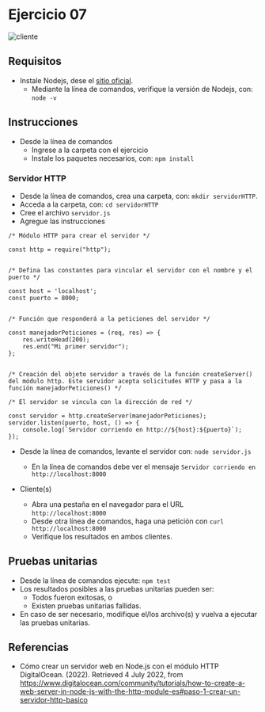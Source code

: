 # Ejercicio 07

![cliente](images/both.png)

## Requisitos

* Instale Nodejs, dese el [sitio oficial](https://nodejs.org/es/download/).
	- Mediante la línea de comandos, verifique la versión de Nodejs, con: `node -v`

## Instrucciones

* Desde la línea de comandos
	+ Ingrese a la carpeta con el ejercicio
	+ Instale los paquetes necesarios, con: `npm install`

### Servidor HTTP

* Desde la línea de comandos, crea una carpeta, con: `mkdir servidorHTTP`.
* Acceda a la carpeta, con: `cd servidorHTTP`
* Cree el archivo `servidor.js`
* Agregue las instrucciones 

```
/* Módulo HTTP para crear el servidor */

const http = require("http");


/* Defina las constantes para vincular el servidor con el nombre y el puerto */

const host = 'localhost';
const puerto = 8000;


/* Función que responderá a la peticiones del servidor */

const manejadorPeticiones = (req, res) => {
    res.writeHead(200);
    res.end("Mi primer servidor");
};


/* Creación del objeto servidor a través de la función createServer() del módulo http. Este servidor acepta solicitudes HTTP y pasa a la función manejadorPeticiones() */

/* El servidor se vincula con la dirección de red */

const servidor = http.createServer(manejadorPeticiones);
servidor.listen(puerto, host, () => {
    console.log(`Servidor corriendo en http://${host}:${puerto}`);
});

```

* Desde la línea de comandos, levante el servidor con: `node servidor.js`
	- En la línea de comandos debe ver el mensaje `Servidor corriendo en http://localhost:8000`

* Cliente(s) 
	- Abra una pestaña en el navegador para el URL `http://localhost:8000`
	- Desde otra línea de comandos, haga una petición con `curl http://localhost:8000`
	- Verifique los resultados en ambos clientes.


## Pruebas unitarias

* Desde la línea de comandos ejecute: `npm test`
* Los resultados posibles a las pruebas unitarias pueden ser: 
	+ Todos fueron exitosas, o
	+ Existen pruebas unitarias fallidas.
* En caso de ser necesario, modifique el/los archivo(s) y vuelva a ejecutar las pruebas unitarias. 

## Referencias 

* Cómo crear un servidor web en Node.js con el módulo HTTP DigitalOcean. (2022). Retrieved 4 July 2022, from https://www.digitalocean.com/community/tutorials/how-to-create-a-web-server-in-node-js-with-the-http-module-es#paso-1-crear-un-servidor-http-basico